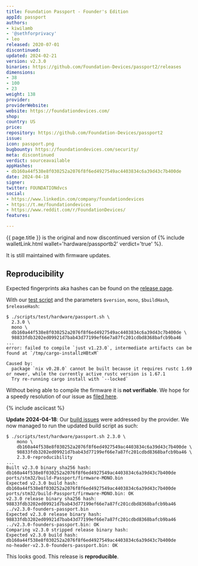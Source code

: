 ```yaml
---
title: Foundation Passport - Founder's Edition
appId: passport
authors:
- kiwilamb
- '@sethforprivacy'
- leo
released: 2020-07-01
discontinued: 
updated: 2024-02-21
version: v2.3.0
binaries: https://github.com/Foundation-Devices/passport2/releases
dimensions:
- 38
- 100
- 23
weight: 138
provider: 
providerWebsite: 
website: https://foundationdevices.com/
shop: 
country: US
price: 
repository: https://github.com/Foundation-Devices/passport2
issue: 
icon: passport.png
bugbounty: https://foundationdevices.com/security/
meta: discontinued
verdict: sourceavailable
appHashes:
- db160a44f538e8f030252a2076f8f6ed4927549ac4403834c6a39d43c7b400de
date: 2024-04-18
signer: 
twitter: FOUNDATIONdvcs
social:
- https://www.linkedin.com/company/foundationdevices
- https://t.me/foundationdevices
- https://www.reddit.com/r/FoundationDevices/
features: 

---
```


{{ page.title }} is the original and now discontinued version of
{% include walletLink.html wallet='hardware/passportb2' verdict='true' %}.

It is still maintained with firmware updates.

## Reproducibility

Expected fingerprints aka hashes can be found on the
[release page](https://github.com/Foundation-Devices/passport2/releases).

With our
[test script](https://gitlab.com/walletscrutiny/walletScrutinyCom/-/blob/master/scripts/test/hardware/passport.sh)
and the parameters `$version`, `mono`, `$buildHash`, `$releaseHash`:

```
$ ./scripts/test/hardware/passport.sh \
  2.3.0 \
  mono \
  db160a44f538e8f030252a2076f8f6ed4927549ac4403834c6a39d43c7b400de \
  98833fdb3202ed09921d7bab43d77199ef66e7a87fc201cdbd8368bafcb9ba46
...
error: failed to compile `just v1.23.0`, intermediate artifacts can be found at `/tmp/cargo-installzHBtxM`

Caused by:
  package `nix v0.28.0` cannot be built because it requires rustc 1.69 or newer, while the currently active rustc version is 1.67.1
  Try re-running cargo install with `--locked`
```

Without being able to compile the firmware it is **not verifiable**. We hope for
a speedy resolution of our issue as
[filed here](https://github.com/Foundation-Devices/passport2/issues/493).

{% include asciicast %}

**Update 2024-04-18**: Our
[build issues](https://github.com/Foundation-Devices/passport2/issues/493) were
addressed by the provider. We now managed to run the updated build script as
such:

```
$ ./scripts/test/hardware/passport.sh 2.3.0 \
    mono \
    db160a44f538e8f030252a2076f8f6ed4927549ac4403834c6a39d43c7b400de \
    98833fdb3202ed09921d7bab43d77199ef66e7a87fc201cdbd8368bafcb9ba46 \
    2.3.0-reproducibility
...
Built v2.3.0 binary sha256 hash:
db160a44f538e8f030252a2076f8f6ed4927549ac4403834c6a39d43c7b400de  ports/stm32/build-Passport/firmware-MONO.bin
Expected v2.3.0 build hash:
db160a44f538e8f030252a2076f8f6ed4927549ac4403834c6a39d43c7b400de
ports/stm32/build-Passport/firmware-MONO.bin: OK
v2.3.0 release binary sha256 hash:
98833fdb3202ed09921d7bab43d77199ef66e7a87fc201cdbd8368bafcb9ba46  ../v2.3.0-founders-passport.bin
Expected v2.3.0 release binary hash:
98833fdb3202ed09921d7bab43d77199ef66e7a87fc201cdbd8368bafcb9ba46
../v2.3.0-founders-passport.bin: OK
Comparing v2.3.0 stripped release binary hash:
Expected v2.3.0 build hash:
db160a44f538e8f030252a2076f8f6ed4927549ac4403834c6a39d43c7b400de
no-header-v2.3.0-founders-passport.bin: OK
```

This looks good. This release is **reproducible**.
